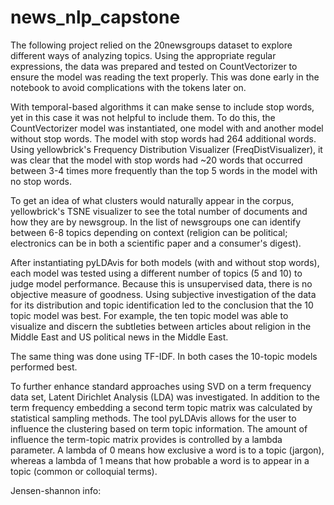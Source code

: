 # news_nlp_capstone

The following project relied on the 20newsgroups dataset to explore different ways of analyzing topics. Using the appropriate regular expressions, the data was prepared and tested on CountVectorizer to ensure the model was reading the text properly. This was done early in the notebook to avoid complications with the tokens later on.

With temporal-based algorithms it can make sense to include stop words, yet in this case it was not helpful to include them. To do this,
the CountVectorizer model was instantiated, one model with and another model without stop words. The model with stop words had 264 additional words. Using yellowbrick's Frequency Distribution Visualizer (FreqDistVisualizer), it was clear that the model with stop words had ~20 words that occurred between 3-4 times more frequently than the top 5 words in the model with no stop words.

To get an idea of what clusters would naturally appear in the corpus, yellowbrick's TSNE visualizer to see the total number of documents and how they are by newsgroup. In the list of newsgroups one can identify between 6-8 topics depending on context (religion can be political; electronics can be in both a scientific paper and a consumer's digest).

After instantiating pyLDAvis for both models (with and without stop words), each model was tested using a different number of topics (5 and 10) to judge model performance. Because this is unsupervised data, there is no objective measure of goodness. Using subjective investigation of the data for its distribution and topic identification led to the conclusion that the 10 topic model was best. For example, the ten topic model was able to visualize and discern the subtleties between articles about religion in the Middle East and US political news in the Middle East. 

The same thing was done using TF-IDF. In both cases the 10-topic models performed best.

To further enhance standard approaches using SVD on a term frequency data set, Latent Dirichlet Analysis (LDA) was investigated. In addition to the term frequency embedding a second term topic matrix was calculated by statistical sampling methods. The tool pyLDAvis allows for the user to influence the clustering based on term topic information. The amount of influence the term-topic matrix provides is controlled by a lambda parameter. A lambda of 0 means how exclusive a word is to a topic (jargon), whereas a lambda of 1 means that how probable a word is to appear in a topic (common or colloquial terms). 

Jensen-shannon info:
